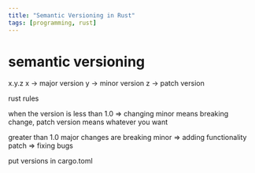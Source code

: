 ```yaml
---
title: "Semantic Versioning in Rust"
tags: [programming, rust]
---
```


# semantic versioning

x.y.z
x -> major version
y -> minor version
z -> patch version

rust rules

when the version is less than 1.0 => changing minor means breaking change, patch version means whatever you want

greater than 1.0 
major changes are breaking
minor => adding functionality
patch => fixing bugs

put versions in cargo.toml

